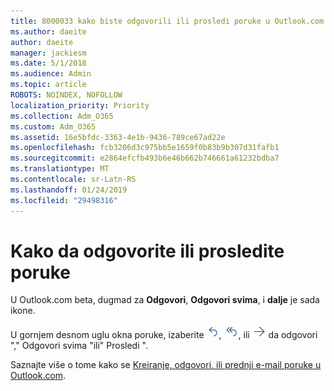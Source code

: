 ```yaml
---
title: 8000033 kako biste odgovorili ili prosledi poruke u Outlook.com beta
ms.author: daeite
author: daeite
manager: jackiesm
ms.date: 5/1/2018
ms.audience: Admin
ms.topic: article
ROBOTS: NOINDEX, NOFOLLOW
localization_priority: Priority
ms.collection: Adm_O365
ms.custom: Adm_O365
ms.assetid: 16e5bfdc-3363-4e1b-9436-789ce67ad22e
ms.openlocfilehash: fcb3206d3c975bb5e1659f0b83b9b307d31fafb1
ms.sourcegitcommit: e2864efcfb493b6e46b662b746661a61232bdba7
ms.translationtype: MT
ms.contentlocale: sr-Latn-RS
ms.lasthandoff: 01/24/2019
ms.locfileid: "29498316"
---
```

# <a name="how-to-reply-to-or-forward-messages"></a>Kako da odgovorite ili prosledite poruke

U Outlook.com beta, dugmad za **Odgovori**, **Odgovori svima**, i **dalje** je sada ikone. 
  
U gornjem desnom uglu okna poruke, izaberite ![Odgovor](media/08ad5200-369a-4a2f-bef5-ebdcbef5545f.png), ![Odgovori svima](media/be5f41a1-dbea-471f-ba5d-7be4256922d2.png), ili ![Pa nadalje](media/29fd06ec-1642-40d1-8faa-ec437ef156fc.png) da odgovori "," Odgovori svima "ili" Prosledi ". 
  
Saznajte više o tome kako se [Kreiranje, odgovori, ili prednji e-mail poruke u Outlook.com](https://go.microsoft.com/fwlink/p/?linkid=873141).
  

